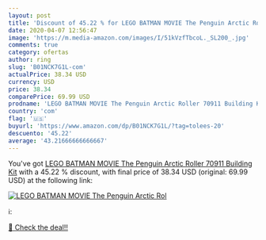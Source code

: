 ```yaml
---
layout: post
title: 'Discount of 45.22 % for LEGO BATMAN MOVIE The Penguin Arctic Rol'
date: 2020-04-07 12:56:47
image: 'https://m.media-amazon.com/images/I/51kVzfTbcoL._SL200_.jpg'
comments: true
category: ofertas
author: ring
slug: 'B01NCK7G1L-com'
actualPrice: 38.34 USD
currency: USD
price: 38.34
comparePrice: 69.99 USD
prodname: 'LEGO BATMAN MOVIE The Penguin Arctic Roller 70911 Building Kit'
country: 'com'
flag: '🇺🇸'
buyurl: 'https://www.amazon.com/dp/B01NCK7G1L/?tag=tolees-20'
descuento: '45.22'
average: '43.21666666666667'
---
```


You've got [LEGO BATMAN MOVIE The Penguin Arctic Roller 70911 Building Kit](https://www.amazon.com/dp/B01NCK7G1L/?tag=tolees-20) with a  45.22 % discount, with final price of 38.34 USD (original: 69.99 USD) at the following link:

[![LEGO BATMAN MOVIE The Penguin Arctic Rol](https://m.media-amazon.com/images/I/51kVzfTbcoL._SL200_.jpg)](https://www.amazon.com/dp/B01NCK7G1L/?tag=tolees-20)

ℹ️:


[🛒 Check the deal!!](https://www.amazon.com/dp/B01NCK7G1L/?tag=tolees-20)
